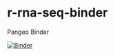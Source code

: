 # r-rna-seq-binder

Pangeo Binder

[![Binder](https://binder.pangeo.io/badge_logo.svg)](https://binder.pangeo.io/v2/gh/MaineINBRE/r-rna-seq-binder/main?filepath=index.ipynb)

